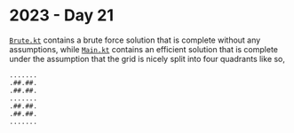 # 2023 - Day 21

[`Brute.kt`](Brute.kt) contains a brute force solution that is complete without any assumptions,
while [`Main.kt`](Main.kt) contains an efficient solution that is complete under the assumption that
the grid is nicely split into four quadrants like so,

```
.......
.##.##.
.##.##.
.......
.##.##.
.##.##.
.......
```
